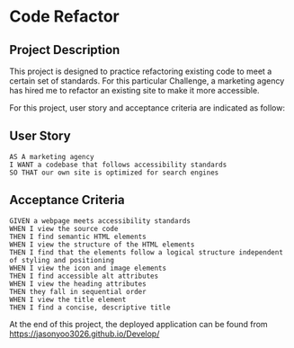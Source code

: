 # Code Refactor

## Project Description

This project is designed to practice refactoring existing code to meet a certain set of standards. For this particular Challenge, a marketing agency has hired me to refactor an existing site to make it more accessible. 

For this project, user story and acceptance criteria are indicated as follow:

## User Story

```
AS A marketing agency
I WANT a codebase that follows accessibility standards
SO THAT our own site is optimized for search engines
```

## Acceptance Criteria

```
GIVEN a webpage meets accessibility standards
WHEN I view the source code
THEN I find semantic HTML elements
WHEN I view the structure of the HTML elements
THEN I find that the elements follow a logical structure independent of styling and positioning
WHEN I view the icon and image elements
THEN I find accessible alt attributes
WHEN I view the heading attributes
THEN they fall in sequential order
WHEN I view the title element
THEN I find a concise, descriptive title
```
At the end of this project, the deployed application can be found from https://jasonyoo3026.github.io/Develop/

